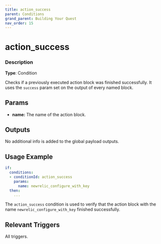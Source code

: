 ```yaml
---
title: action_success
parent: Conditions
grand_parent: Building Your Quest
nav_order: 15
---
```


# action_success

### Description

**Type**: Condition

Checks if a previously executed action block was finished successfully. It uses the `success` param set on the output of every named block.

## Params

- **name:** The name of the action block.

## Outputs

No additional info is added to the global payload outputs.

## Usage Example

```yaml
if:
  conditions:
  - conditionId: action_success
    params:
      name: newrelic_configure_with_key
  then: 
    ...
```

The `action_success` condition is used to verify that the action block with the name `newrelic_configure_with_key` finished successfully.

## Relevant Triggers

All triggers.